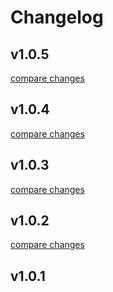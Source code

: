 # Changelog


## v1.0.5

[compare changes](https://github.com/Dyl324/dui-nuxt/compare/v1.0.4...v1.0.5)

## v1.0.4

[compare changes](https://github.com/Dyl324/dui-nuxt/compare/v1.0.3...v1.0.4)

## v1.0.3

[compare changes](https://github.com/Dyl324/dui-nuxt/compare/v1.0.2...v1.0.3)

## v1.0.2

[compare changes](https://github.com/Dyl324/dui-nuxt/compare/v1.0.1...v1.0.2)

## v1.0.1

